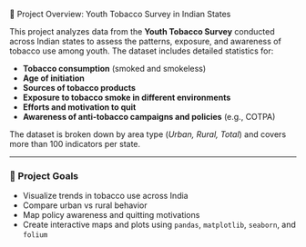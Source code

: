 


🧾 Project Overview: Youth Tobacco Survey in Indian States

This project analyzes data from the **Youth Tobacco Survey** conducted across Indian states to assess the patterns, exposure, and awareness of tobacco use among youth. The dataset includes detailed statistics for:

- **Tobacco consumption** (smoked and smokeless)
- **Age of initiation**
- **Sources of tobacco products**
- **Exposure to tobacco smoke in different environments**
- **Efforts and motivation to quit**
- **Awareness of anti-tobacco campaigns and policies** (e.g., COTPA)

The dataset is broken down by area type (*Urban, Rural, Total*) and covers more than 100 indicators per state.

---

### 🧪 Project Goals

- Visualize trends in tobacco use across India
- Compare urban vs rural behavior
- Map policy awareness and quitting motivations
- Create interactive maps and plots using `pandas`, `matplotlib`, `seaborn`, and `folium`
